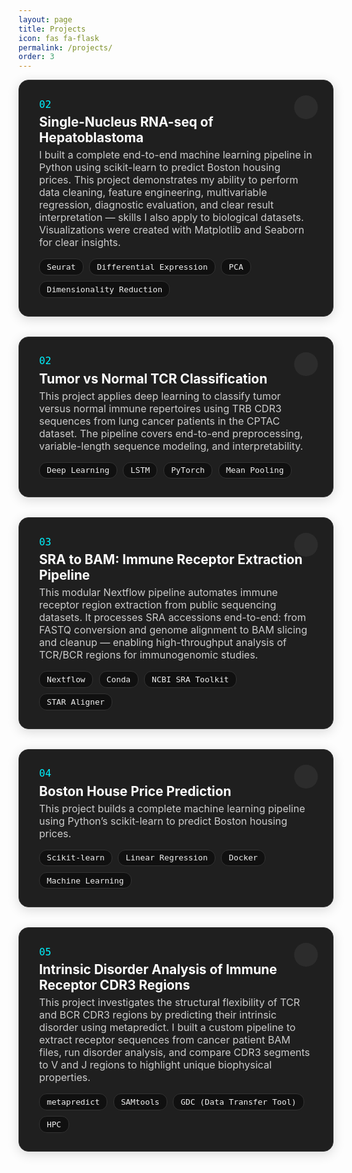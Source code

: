 ```yaml
---
layout: page
title: Projects
icon: fas fa-flask
permalink: /projects/
order: 3
---
```


<style>
.project-card {
  position: relative;
  background: #1f1f1f;
  padding: 1.8rem 2rem;
  border-radius: 16px;
  box-shadow: 0 4px 18px rgba(0,0,0,0.15);
  margin-bottom: 2rem;
  transition: transform 0.3s ease;
  border: 1px solid #333;
}

.project-card:hover {
  transform: scale(1.01);
}

.project-number {
  font-family: monospace;
  font-size: 1rem;
  color: #00f2ff;
  margin-bottom: 0.4rem;
}

.project-title {
  font-weight: bold;
  font-size: 1.3rem;
  color: #fff;
  margin-bottom: 0.3rem;
}

.project-description {
  font-size: 1rem;
  color: #ccc;
  margin-bottom: 1rem;
}

.tech-stack {
  display: flex;
  flex-wrap: wrap;
  gap: 0.6rem;
}

.tech-badge {
  background: #101010;
  border: 1px solid #333;
  color: #eee;
  font-size: 0.8rem;
  padding: 0.3rem 0.7rem;
  border-radius: 12px;
  font-family: monospace;
}

.project-link-icon {
  position: absolute;
  top: 1.5rem;
  right: 1.5rem;
  background: #2c2c2c;
  border-radius: 50%;
  width: 38px;
  height: 38px;
  display: flex;
  align-items: center;
  justify-content: center;
  transition: background 0.2s ease;
}

.project-link-icon:hover {
  background: #00f2ff;
}

.project-link-icon i {
  color: white;
  font-size: 1rem;
}
</style>

<!-- Project Card 01 -->
<div class="project-card">
  <div class="project-number">02</div>
  <div class="project-title">Single-Nucleus RNA-seq of Hepatoblastoma</div>
  <div class="project-description">
    I built a complete end-to-end machine learning pipeline in Python using scikit-learn to predict Boston housing prices. This project demonstrates my ability to perform data cleaning, feature engineering, multivariable regression, diagnostic evaluation, and clear result interpretation — skills I also apply to biological datasets. Visualizations were created with Matplotlib and Seaborn for clear insights.
  </div>
  <div class="tech-stack">
    <span class="tech-badge">Seurat</span>
    <span class="tech-badge">Differential Expression</span>
    <span class="tech-badge">PCA</span>
    <span class="tech-badge">Dimensionality Reduction</span>
  </div>
  <a href="/learning-bioinformatics/projects/project-2/" class="project-link-icon" title="Project Details">
    <i class="fas fa-arrow-up-right-from-square"></i>
  </a>
</div>

<!-- Project Card 2 -->
<div class="project-card">
  <div class="project-number">02</div>
  <div class="project-title">Tumor vs Normal TCR Classification</div>
  <div class="project-description">
    This project applies deep learning to classify tumor versus normal immune repertoires using TRB CDR3 sequences from lung cancer patients in the CPTAC dataset. The pipeline covers end-to-end preprocessing, variable-length sequence modeling, and interpretability.
  </div>
  <div class="tech-stack">
    <span class="tech-badge">Deep Learning</span>
    <span class="tech-badge">LSTM</span>
    <span class="tech-badge">PyTorch</span>
    <span class="tech-badge">Mean Pooling</span>
  </div>
  <a href="/learning-bioinformatics/projects/project-3/" class="project-link-icon" title="Project Details">
    <i class="fas fa-arrow-up-right-from-square"></i>
  </a>
</div>

<!-- Project Card 3 -->
<div class="project-card">
  <div class="project-number">03</div>
  <div class="project-title">SRA to BAM: Immune Receptor Extraction Pipeline</div>
  <div class="project-description">
    This modular Nextflow pipeline automates immune receptor region extraction from public sequencing datasets. It processes SRA accessions end-to-end: from FASTQ conversion and genome alignment to BAM slicing and cleanup — enabling high-throughput analysis of TCR/BCR regions for immunogenomic studies.
  </div>
  <div class="tech-stack">
    <span class="tech-badge">Nextflow</span>
    <span class="tech-badge">Conda</span>
    <span class="tech-badge">NCBI SRA Toolkit</span>
    <span class="tech-badge">STAR Aligner</span>
  </div>
  <a href="/learning-bioinformatics/projects/project-4/" class="project-link-icon" title="Project Details">
    <i class="fas fa-arrow-up-right-from-square"></i>
  </a>
</div>
<!-- Project Card 4 -->
<div class="project-card">
  <div class="project-number">04</div>
  <div class="project-title">Boston House Price Prediction</div>
  <div class="project-description">
    This project builds a complete machine learning pipeline using Python’s scikit-learn to predict Boston housing prices. 
  </div>
  <div class="tech-stack">
    <span class="tech-badge">Scikit-learn</span>
    <span class="tech-badge">Linear Regression</span>
    <span class="tech-badge">Docker</span>
    <span class="tech-badge">Machine Learning</span>
  </div>
  <a href="/learning-bioinformatics/projects/boston-house/" class="project-link-icon" title="Project Details">
    <i class="fas fa-arrow-up-right-from-square"></i>
  </a>
</div>

<!-- Project Card 5 -->
<div class="project-card">
  <div class="project-number">05</div>
  <div class="project-title">Intrinsic Disorder Analysis of Immune Receptor CDR3 Regions</div>
  <div class="project-description">
    This project investigates the structural flexibility of TCR and BCR CDR3 regions by predicting their intrinsic disorder using metapredict. I built a custom pipeline to extract receptor sequences from cancer patient BAM files, run disorder analysis, and compare CDR3 segments to V and J regions to highlight unique biophysical properties.
  </div>
  <div class="tech-stack">
    <span class="tech-badge">metapredict</span>
    <span class="tech-badge">SAMtools</span>
    <span class="tech-badge">GDC (Data Transfer Tool)</span>
    <span class="tech-badge">HPC</span>
  </div>
  <a href="/learning-bioinformatics/projects/project-4/" class="project-link-icon" title="Project Details">
    <i class="fas fa-arrow-up-right-from-square"></i>
  </a>
</div>

<!-- Add more cards -->
